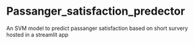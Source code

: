 # Passanger_satisfaction_predector
An SVM model to predict passanger satisfaction based on short survery hosted in a streamlit app
